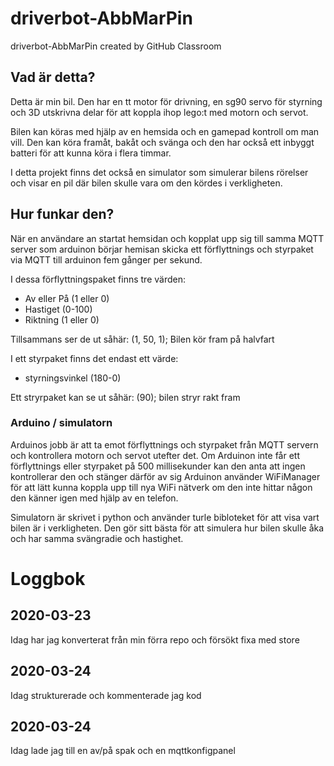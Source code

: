 # driverbot-AbbMarPin
driverbot-AbbMarPin created by GitHub Classroom

## Vad är detta?

Detta är min bil. Den har en tt motor för drivning, en sg90 servo för styrning och 3D utskrivna delar för att koppla ihop lego:t med motorn och servot.

Bilen kan köras med hjälp av en hemsida och en gamepad kontroll om man vill. Den kan köra framåt, bakåt och svänga och den har också ett inbyggt batteri för att kunna köra i flera timmar.

I detta projekt finns det också en simulator som simulerar bilens rörelser och visar en pil där bilen skulle vara om den kördes i verkligheten. 


## Hur funkar den?

När en användare an startat hemsidan och kopplat upp sig till samma MQTT server som arduinon börjar hemisan skicka ett förflyttnings och styrpaket via MQTT till arduinon fem gånger per sekund.

I dessa förflyttningspaket finns tre värden:
* Av eller På (1 eller 0)
* Hastiget (0-100)
* Riktning (1 eller 0)

Tillsammans ser de ut såhär: (1, 50, 1); Bilen kör fram på halvfart

I ett styrpaket finns det endast ett värde:
* styrningsvinkel (180-0)

Ett stryrpaket kan se ut såhär: (90); bilen stryr rakt fram

### Arduino / simulatorn
Arduinos jobb är att ta emot förflyttnings och styrpaket från MQTT servern och kontrollera motorn och servot utefter det.
Om Arduinon inte får ett förflyttnings eller styrpaket på 500 millisekunder kan den anta att ingen kontrollerar den och stänger därför av sig
Arduinon använder WiFiManager för att lätt kunna koppla upp till nya WiFi nätverk om den inte hittar någon den känner igen med hjälp av en telefon.

Simulatorn är skrivet i python och använder turle bibloteket för att visa vart bilen är i verkligheten. Den gör sitt bästa för att simulera hur bilen skulle åka och har samma svängradie och hastighet.



# Loggbok

## 2020-03-23 
Idag har jag konverterat från min förra repo och försökt fixa med store

## 2020-03-24
Idag strukturerade och kommenterade jag kod  

## 2020-03-24
Idag lade jag till en av/på spak och en mqttkonfigpanel
